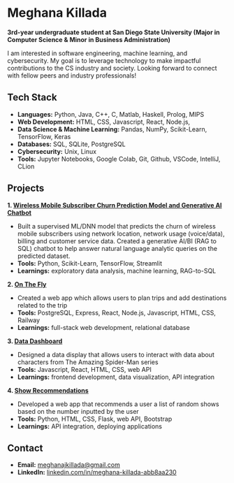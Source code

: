 # Meghana Killada

**3rd-year undergraduate student at San Diego State University (Major in Computer Science & Minor in Business Administration)**

I am interested in software engineering, machine learning, and cybersecurity. My goal is to leverage technology to make impactful contributions to the CS industry and society. Looking forward to connect with fellow peers and industry professionals!

## Tech Stack
- **Languages:** Python, Java, C++, C, Matlab, Haskell, Prolog, MIPS
- **Web Development:** HTML, CSS, Javascript, React, Node.js,
- **Data Science & Machine Learning:** Pandas, NumPy, Scikit-Learn, TensorFlow, Keras
- **Databases:** SQL, SQLite, PostgreSQL
- **Cybersecurity:** Unix, Linux
- **Tools:** Jupyter Notebooks, Google Colab, Git, Github, VSCode, IntelliJ, CLion

## Projects

**1. [Wireless Mobile Subscriber Churn Prediction Model and Generative AI Chatbot](https://github.com/BTTAI-Verizon-2/AI-Studio-Project)**
- Built a supervised ML/DNN model that predicts the churn of wireless mobile subscribers using network location, network usage (voice/data), billing and customer service data. Created a generative AI/BI (RAG to SQL) chatbot to help answer natural language analytic queries on the predicted dataset.
- **Tools:** Python, Scikit-Learn, TensorFlow, Streamlit
- **Learnings:** exploratory data analysis, machine learning, RAG-to-SQL

**2. [On The Fly](https://github.com/meghanakillada/onthefly)**
- Created a web app which allows users to plan trips and add destinations related to the trip
- **Tools:** PostgreSQL, Express, React, Node.js, Javascript, HTML, CSS, Railway
- **Learnings:** full-stack web development, relational database

**3. [Data Dashboard](https://github.com/meghanakillada/WEB102-project5)**
- Designed a data display that allows users to interact with data about characters from The Amazing Spider-Man series
- **Tools:** Javascript, React, HTML, CSS, web API
- **Learnings:** frontend development, data visualization, API integration

**4. [Show Recommendations](https://github.com/meghanakillada/showrecommend)**
- Developed a web app that recommends a user a list of random shows based on the number inputted by the user
- **Tools:** Python, HTML, CSS, Flask, web API, Bootstrap
- **Learnings:** API integration, deploying applications

## Contact
- **Email:** meghanajkillada@gmail.com
- **LinkedIn:** [linkedin.com/in/meghana-killada-abb8aa230](https://www.linkedin.com/in/meghana-killada-abb8aa230/)
